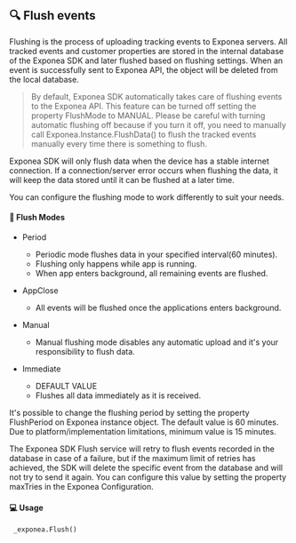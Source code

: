

## 🔍 Flush events

Flushing is the process of uploading tracking events to Exponea servers.
All tracked events and customer properties are stored in the internal database of the Exponea SDK and later flushed based on flushing settings. When an event is successfully sent to Exponea API, the object will be deleted from the local database.

> By default, Exponea SDK automatically takes care of flushing events to the Exponea API. This feature can be turned off setting the property FlushMode to MANUAL. Please be careful with turning automatic flushing off because if you turn it off, you need to manually call Exponea.Instance.FlushData() to flush the tracked events manually every time there is something to flush.

Exponea SDK will only flush data when the device has a stable internet connection. If a connection/server error occurs when flushing the data, it will keep the data stored until it can be flushed at a later time.

You can configure the flushing mode to work differently to suit your needs.

#### 🔧 Flush Modes

 - Period

     * Periodic mode flushes data in your specified interval(60 minutes).
     * Flushing only happens while app is running.
     * When app enters background, all remaining events are flushed.

 - AppClose
     * All events will be flushed once the applications enters background.

 -  Manual
     * Manual flushing mode disables any automatic upload and it's your responsibility to flush data.

 -   Immediate

     *  DEFAULT VALUE 
     * Flushes all data immediately as it is received.

It's possible to change the flushing period by setting the property FlushPeriod on Exponea instance object. The default value is 60 minutes. Due to platform/implementation limitations, minimum value is 15 minutes.

The Exponea SDK Flush service will retry to flush events recorded in the database in case of a failure, but if the maximum limit of retries has achieved, the SDK will delete the specific event from the database and will not try to send it again. You can configure this value by setting the property maxTries in the Exponea Configuration.

#### 💻 Usage
```
 _exponea.Flush()
```
